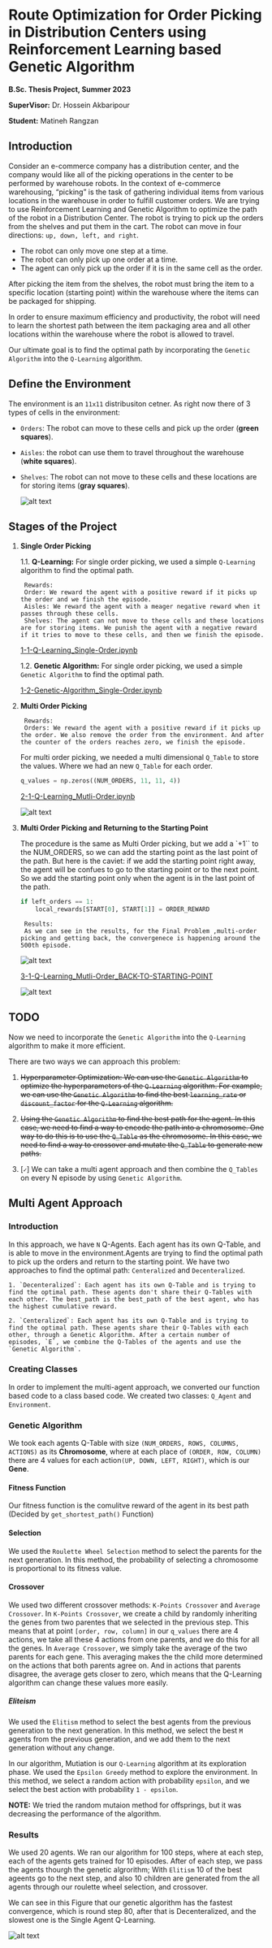 # Route Optimization for Order Picking in Distribution Centers using Reinforcement Learning based Genetic Algorithm

**B.Sc. Thesis Project, Summer 2023**

**SuperVisor:** Dr. Hossein Akbaripour

**Student:** Matineh Rangzan


## Introduction
Consider an e-commerce company has a distribution center, and the company would like all of the picking operations in the center to be performed by warehouse robots.
In the context of e-commerce warehousing, “picking” is the task of gathering individual items from various locations in the warehouse in order to fulfill customer orders.
We are trying to use Reinforcement Learning and Genetic Algorithm to optimize the path of the robot in a Distribution Center. The robot is trying to pick up the orders from the shelves and put them in the cart. The robot can move in four directions: `up, down, left, and right`. 
* The robot can only move one step at a time.
* The robot can only pick up one order at a time.
* The agent can only pick up the order if it is in the same cell as the order.

After picking the item from the shelves, the robot must bring the item to a specific location (starting point) within the warehouse where the items can be packaged for shipping.

In order to ensure maximum efficiency and productivity, the robot will need to learn the shortest path between the item packaging area and all other locations within the warehouse where the robot is allowed to travel.

Our ultimate goal is to find the optimal path by incorporating the `Genetic Algorithm` into the `Q-Learning` algorithm.

## Define the Environment
The environment is an `11x11` distribusiton cetner.
As right now there of 3 types of cells in the environment:
* `Orders`: The robot can move to these cells and pick up the order (**green squares**).
* `Aisles`: the robot can use them to travel throughout the warehouse (**white squares**).
* `Shelves`: The robot can not move to these cells and these locations are for storing items (**gray squares**).

    ![alt text](Images/Distribution-Center-Map.png "Distribution Center Map")

## Stages of the Project

1. **Single Order Picking**

    1.1. **Q-Learning:**
    For single order picking, we used a simple `Q-Learning` algorithm to find the optimal path.

        Rewards:
        Order: We reward the agent with a positive reward if it picks up the order and we finish the episode.
        Aisles: We reward the agent with a meager negative reward when it passes through these cells.
        Shelves: The agent can not move to these cells and these locations are for storing items. We punish the agent with a negative reward if it tries to move to these cells, and then we finish the episode.

    [1-1-Q-Learning_Single-Order.ipynb](https://github.com/matinrnz/PathPlanning/blob/main/1-1-Q-Learning_Single-Order.ipynb)

    1.2. **Genetic Algorithm:**
    For single order picking, we used a simple `Genetic Algorithm` to find the optimal path.

    [1-2-Genetic-Algorithm_Single-Order.ipynb](https://github.com/matinrnz/PathPlanning/blob/main/1-2-Genetic-Algorithm_Single-Order.ipynb)

2. **Multi Order Picking**

        Rewards:
        Orders: We reward the agent with a positive reward if it picks up the order. We also remove the order from the environment. And after the counter of the orders reaches zero, we finish the episode.

    For multi order picking, we needed a multi dimensional `Q_Table` to store the values. Where we had an new `Q_Table` for each order.
    ```python
    q_values = np.zeros((NUM_ORDERS, 11, 11, 4))
    ```

    [2-1-Q-Learning_Mutli-Order.ipynb](https://github.com/matinrnz/PathPlanning/blob/main/2-1-Q-Learning_Mutli-Order.ipynb)

    ![alt text](Images/QL-Multi-Order.png "QL - Multi-Order")

3. **Multi Order Picking and Returning to the Starting Point**
    
    The procedure is the same as Multi Order picking, but we add a `+1`` to the NUM_ORDERS, so we can add the starting point as the last point of the path. But here is the caviet: if we add the starting point right away, the agent will be confues to go to the starting point or to the next point. So we add the starting point only when the agent is in the last point of the path.
    ```python            
    if left_orders == 1:
        local_rewards[START[0], START[1]] = ORDER_REWARD
    ```
        Results:
        As we can see in the results, for the Final Problem ,multi-order picking and getting back, the convergenece is happening around the 500th episode.
    ![alt text](Images/Convergence-of-the-Q-Learning-Algorithm.png "Convergence of the Q-Learning Algorithm")

    [3-1-Q-Learning_Mutli-Order_BACK-TO-STARTING-POINT](https://github.com/matinrnz/PathPlanning/blob/main/3-1-Q-Learning_Mutli-Order_BACK-TO-STARTING-POINT.ipynb)

    ![alt text](Images/QL-Multi-Order-Back.png "QL - Multi-Order - Back to Starting Point")

## TODO

Now we need to incorporate the `Genetic Algorithm` into the `Q-Learning` algorithm to make it more efficient. 

There are two ways we can approach this problem:

1. ~~Hyperparameter Optimization: We can use the `Genetic Algorithm` to optimize the hyperparameters of the `Q-Learning` algorithm. For example, we can use the `Genetic Algorithm` to find the best `learning_rate` or `discount_factor` for the `Q-Learning` algorithm.~~


2. ~~Using the `Genetic Algorithm` to find the best path for the agent. In this case, we need to find a way to encode the path into a chromosome. One way to do this is to use the `Q_Table` as the chromosome. In this case, we need to find a way to crossover and mutate the `Q_Table` to generate new paths.~~


3. [`✓`] We can take a multi agent approach and then combine the `Q_Tables` on every N episode by using `Genetic Algorithm`.



## Multi Agent Approach
### Introduction
In this approach, we have `N` Q-Agents. Each agent has its own Q-Table, and is able to move in the environment.Agents are trying to find the optimal path to pick up the orders and return to the starting point. We have two approaches to find the optimal path: `Centeralized` and `Decenteralized`.

    1. `Decenteralized`: Each agent has its own Q-Table and is trying to find the optimal path. These agents don't share their Q-Tables with each other. The best_path is the best_path of the best agent, who has the highest cumulative reward.

    2. `Centeralized`: Each agent has its own Q-Table and is trying to find the optimal path. These agents share their Q-Tables with each other, through a Genetic Algorithm. After a certain number of episodes, `E`, we combine the Q-Tables of the agents and use the `Genetic Algorithm`.



### Creating Classes
In order to implement the multi-agent approach, we converted our function based code to a class based code. We created two classes: `Q_Agent` and `Environment`. 

### Genetic Algorithm
We took each agents Q-Table with size `(NUM_ORDERS, ROWS, COLUMNS, ACTIONS)` as its **Chromosome**, where at each place of `(ORDER, ROW, COLUMN)` there are 4 values for each action`(UP, DOWN, LEFT, RIGHT)`, which is our **Gene**.

#### Fitness Function
Our fitness function is the comulitve reward of the agent in its best path (Decided by `get_shortest_path()` Function)

#### Selection
We used the `Roulette Wheel Selection` method to select the parents for the next generation. In this method, the probability of selecting a chromosome is proportional to its fitness value.

#### Crossover
We used two different crossover methods: `K-Points Crossover` and `Average Crossover`. In `K-Points Crossover`, we create a child by randomly inheriting the genes from two parentes that we selected in the previous step. This means that at point `[order, row, column]` in our `q_values` there are 4 actions, we take all these 4 actions from one parents, and we do this for all the genes. In `Average Crossover`, we simply take the average of the two parents for each gene. This averaging makes the the child more determined on the actions that both parents agree on. And in actions that parents disagree, the average gets closer to zero, which means that the Q-Learning algorithm can change these values more easily.

##### Eliteism
We used the `Elitism` method to select the best agents from the previous generation to the next generation. In this method, we select the best `M` agents from the previous generation, and we add them to the next generation without any change.

In our algorithm, Mutiation is our `Q-Learning` algorithm at its exploration phase. We used the `Epsilon Greedy` method to explore the environment. In this method, we select a random action with probability `epsilon`, and we select the best action with probability `1 - epsilon`. 

**NOTE:** We tried the random mutaion method for offsprings, but it was decreasing the performance of the algorithm.


### Results
We used 20 agents. We ran our algorithm for 100 steps, where at each step, each of the agents gets trained for 10 episodes. After of each step, we pass the agents thourgh the genetic algrorithm; With `Elitism`  10 of the best ageents go to the next step, and also 10 children are generated from the all agents through our roulette wheel selection, and crossover.

We can see in this Figure that our genetic algorithm has the fastest convergence, which is round step 80, after that is Decenteralized, and the slowest one is the Single Agent Q-Learning.


![alt text](Images/cross_vals.png "Results")